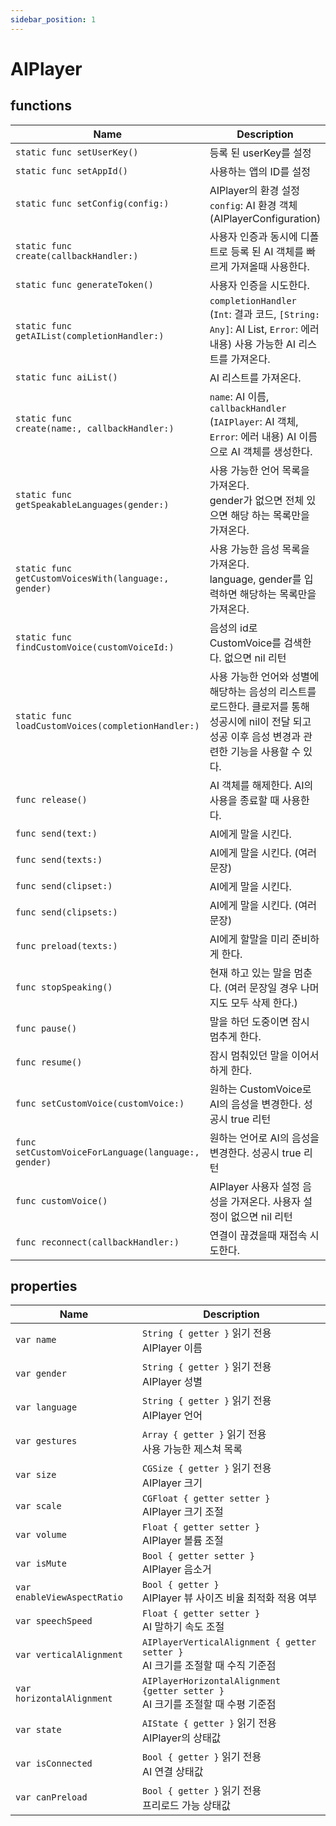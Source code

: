 ```yaml
---
sidebar_position: 1
---
```


# AIPlayer

## functions

| Name                     | Description                                         |
| ------------------------ | ------------------------------------------------------------ |
| `static func setUserKey()`            | 등록 된 userKey를 설정                                               |
| `static func setAppId()`            |  사용하는 앱의 ID를 설정                                                 |
| `static func setConfig(config:)`            |  AIPlayer의 환경 설정 <br/> `config`: AI 환경 객체 (AIPlayerConfiguration)           |
| `static func` <br/> `create(callbackHandler:)`            |  사용자 인증과 동시에 디폴트로 등록 된 AI 객체를 빠르게 가져올때 사용한다.
| `static func generateToken()`            |  사용자 인증을 시도한다. |
| `static func` <br/> `getAIList(completionHandler:)`            | `completionHandler` (`Int`: 결과 코드, `[String: Any]`: AI List, `Error`: 에러 내용) 사용 가능한 AI 리스트를 가져온다. |
| `static func aiList()`            |  AI 리스트를 가져온다. |
| `static func` <br/> `create(name:, callbackHandler:)`            | `name`: AI 이름, <br/> `callbackHandler` (`IAIPlayer`: AI 객체, `Error`: 에러 내용) AI 이름으로 AI 객체를 생성한다. |
| `static func getSpeakableLanguages(gender:)`        |  사용 가능한 언어 목록을 가져온다. <br/> gender가 없으면 전체 있으면 해당 하는 목록만을 가져온다.                               |
| `static func getCustomVoicesWith(language:, gender)`        |  사용 가능한 음성 목록을 가져온다. <br/> language, gender를 입력하면 해당하는 목록만을 가져온다.                               |
| `static func findCustomVoice(customVoiceId:)`        |  음성의 id로 CustomVoice를 검색한다. 없으면 nil 리턴                               |
| `static func loadCustomVoices(completionHandler:)`        |  사용 가능한 언어와 성별에 해당하는 음성의 리스트를 로드한다. 클로저를 통해 성공시에 nil이 전달 되고 성공 이후 음성 변경과 관련한 기능을 사용할 수 있다.           |
| `func release()`                   |  AI 객체를 해제한다. AI의 사용을 종료할 때 사용한다.         |
| `func send(text:)`                   |  AI에게 말을 시킨다.                                                |
| `func send(texts:)`                   |  AI에게 말을 시킨다. (여러 문장)                                               |
| `func send(clipset:)`                   |  AI에게 말을 시킨다.                                                |
| `func send(clipsets:)`                   |  AI에게 말을 시킨다. (여러 문장)                                               |
| `func preload(texts:)`                   |  AI에게 할말을 미리 준비하게 한다.                                            |
| `func stopSpeaking()`                   |  현재 하고 있는 말을 멈춘다. (여러 문장일 경우 나머지도 모두 삭제 한다.)   |
| `func pause()`                   |  말을 하던 도중이면 잠시 멈추게 한다.                                                    |
| `func resume()`                   |  잠시 멈춰있던 말을 이어서 하게 한다.                                                   |
| `func setCustomVoice(customVoice:)`            |  원하는 CustomVoice로 AI의 음성을 변경한다. 성공시 true 리턴                    |
| `func setCustomVoiceForLanguage(language:, gender)`            |  원하는 언어로 AI의 음성을 변경한다. 성공시 true 리턴                    |
| `func customVoice()`  |   AIPlayer 사용자 설정 음성을 가져온다. 사용자 설정이 없으면 nil 리턴   |
| `func reconnect(callbackHandler:)`    |   연결이 끊겼을때 재접속 시도한다.   |

## properties
| Name     | Description     |
| -------- | --------------- |
| `var name`           | `String { getter }` 읽기 전용<br/> AIPlayer 이름                                |
| `var gender`           | `String { getter }` 읽기 전용<br/> AIPlayer 성별                                |
| `var language`           | `String { getter }` 읽기 전용<br/> AIPlayer 언어                                |
| `var gestures`        |   `Array { getter }` 읽기 전용 <br/> 사용 가능한 제스쳐 목록   |
| `var size`           | `CGSize { getter }` 읽기 전용<br/> AIPlayer 크기                                |
| `var scale`          | `CGFloat { getter setter }` <br/> AIPlayer 크기 조절                                    |
| `var volume`          | `Float { getter setter }` <br/> AIPlayer 볼륨 조절                      |
| `var isMute`          | `Bool { getter setter }` <br/> AIPlayer 음소거                      |
| `var enableViewAspectRatio`   | `Bool { getter }` <br/> AIPlayer 뷰 사이즈 비율 최적화 적용 여부                                    |
| `var speechSpeed`            | `Float { getter setter }`<br/> AI 말하기 속도 조절                              |
| `var verticalAlignment` | `AIPlayerVerticalAlignment { getter setter }`<br/> AI 크기를 조절할 때 수직 기준점                |
| `var horizontalAlignment` | `AIPlayerHorizontalAlignment {getter setter }`<br/> AI 크기를 조절할 때 수평 기준점            |
| `var state`   | `AIState { getter }` 읽기 전용 <br/> AIPlayer의 상태값                               |
| `var isConnected`     |   `Bool { getter }` 읽기 전용 <br/> AI 연결 상태값   |
| `var canPreload`      |   `Bool { getter }` 읽기 전용 <br/> 프리로드 가능 상태값   |

